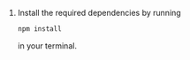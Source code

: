1. Install the required dependencies by running

    ```sh
    npm install
    ```

    in your terminal.